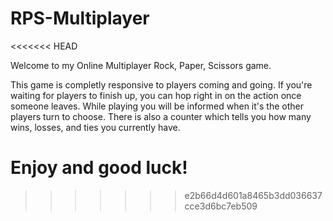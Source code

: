 # RPS-Multiplayer
<<<<<<< HEAD

Welcome to my Online Multiplayer Rock, Paper, Scissors game.

This game is completly responsive to players coming and going. If you're waiting for players to finish up, you can hop right in on the action once someone leaves. While playing you will be informed when it's the other players turn to choose. There is also a counter which tells you how many wins, losses, and ties you currently have.

Enjoy and good luck!
=======
>>>>>>> e2b66d4d601a8465b3dd036637cce3d6bc7eb509
